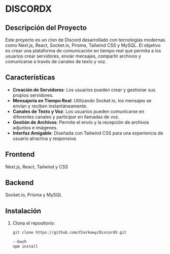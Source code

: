
# DISCORDX

## Descripción del Proyecto

Este proyecto es un clon de Discord desarrollado con tecnologías modernas como Next.js, React, Socket.io, Prisma, Tailwind CSS y MySQL. El objetivo es crear una plataforma de comunicación en tiempo real que permita a los usuarios crear servidores, enviar mensajes, compartir archivos y comunicarse a través de canales de texto y voz.

## Características

- **Creación de Servidores**: Los usuarios pueden crear y gestionar sus propios servidores.
- **Mensajería en Tiempo Real**: Utilizando Socket.io, los mensajes se envían y reciben instantáneamente.
- **Canales de Texto y Voz**: Los usuarios pueden comunicarse en diferentes canales y participar en llamadas de voz.
- **Gestión de Archivos**: Permite el envío y la recepción de archivos adjuntos e imágenes.
- **Interfaz Amigable**: Diseñada con Tailwind CSS para una experiencia de usuario atractiva y responsiva.

## Frontend

Next.js, React, Tailwind y CSS

## Backend

Socket.io, Prisma y MySQL

## Instalación

1. Clona el repositorio:

   ```bash
   git clone https://github.com/Charkowy/DiscordX.git

   --bash
   npm install
